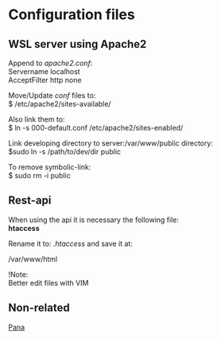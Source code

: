 # Configuration files

## WSL server using Apache2

Append to *apache2.conf*:<br>
Servername localhost<br>
AcceptFilter http none

Move/Update *conf* files to:<br>
	$ /etc/apache2/sites-available/<br>

Also link them to:<br>
	$ ln -s 000-default.conf /etc/apache2/sites-enabled/ <br>

Link developing directory to server:/var/www/public directory:<br>
	$sudo ln -s /path/to/dev/dir public

To remove symbolic-link:<br>
	$ sudo rm -i public

## Rest-api
When using the api it is necessary the following file:<br>
<strong>htaccess</strong><br>

Rename it to: *.htaccess* and save it at:<br>

/var/www/html

!Note:<br>
Better edit files with VIM

## Non-related

[Pana](https://stream-28.zeno.fm/pnwpbyfambruv?zs=m9vXss-OR-a2FxxJTU8LSQ)

